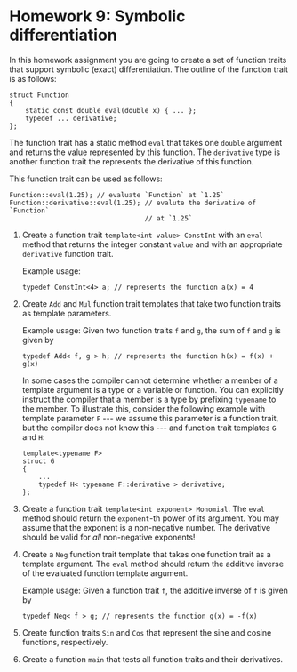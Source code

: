 Homework 9: Symbolic differentiation
====================================

In this homework assignment you are going to create a set of function traits
that support symbolic (exact) differentiation.  The outline of the function
trait is as follows:

    struct Function
    {
        static const double eval(double x) { ... };
        typedef ... derivative;
    };

The function trait has a static method `eval` that takes one `double` argument
and returns the value represented by this function.  The `derivative` type is
another function trait the represents the derivative of this function.

This function trait can be used as follows:

    Function::eval(1.25); // evaluate `Function` at `1.25`
    Function::derivative::eval(1.25); // evalute the derivative of `Function`
                                      // at `1.25`

1.  Create a function trait `template<int value> ConstInt` with an `eval`
    method that returns the integer constant `value` and with an appropriate
    `derivative` function trait.

    Example usage:

        typedef ConstInt<4> a; // represents the function a(x) = 4

2.  Create `Add` and `Mul` function trait templates that take two function
    traits as template parameters.

    Example usage:  Given two function traits `f` and `g`, the sum of `f` and
    `g` is given by

        typedef Add< f, g > h; // represents the function h(x) = f(x) + g(x)

    In some cases the compiler cannot determine whether a member of a template
    argument is a type or a variable or function.  You can explicitly instruct
    the compiler that a member is a type by prefixing `typename` to the member.
    To illustrate this, consider the following example with template parameter
    `F` --- we assume this parameter is a function trait, but the compiler does
    not know this --- and function trait templates `G` and `H`:

        template<typename F>
        struct G
        {
            ...
            typedef H< typename F::derivative > derivative;
        };

3.  Create a function trait `template<int exponent> Monomial`.  The `eval`
    method should return the `exponent`-th power of its argument.  You may
    assume that the exponent is a non-negative number.  The derivative should
    be valid for *all* non-negative exponents!

4.  Create a `Neg` function trait template that takes one function trait as a
    template argument.  The `eval` method should return the additive inverse of
    the evaluated function template argument.

    Example usage:  Given a function trait `f`, the additive inverse of `f` is
    given by

        typedef Neg< f > g; // represents the function g(x) = -f(x)

5.  Create function traits `Sin` and `Cos` that represent the sine and cosine
    functions, respectively.

6.  Create a function `main` that tests all function traits and their
    derivatives.
